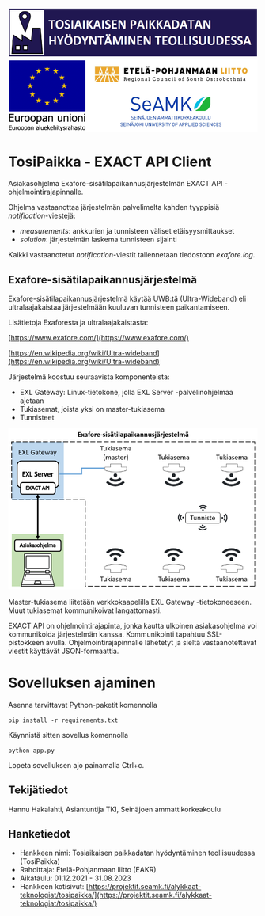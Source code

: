 ![kuva](/images/tosipaikka_logot.png)

# TosiPaikka - EXACT API Client

Asiakasohjelma Exafore-sisätilapaikannusjärjestelmän EXACT API -ohjelmointirajapinnalle.

Ohjelma vastaanottaa järjestelmän palvelimelta kahden tyyppisiä *notification*-viestejä:
* *measurements*: ankkurien ja tunnisteen väliset etäisyysmittaukset
* *solution*: järjestelmän laskema tunnisteen sijainti

Kaikki vastaanotetut *notification*-viestit tallennetaan tiedostoon *exafore.log*.

## Exafore-sisätilapaikannusjärjestelmä

Exafore-sisätilapaikannusjärjestelmä käytää UWB:tä (Ultra-Wideband) eli ultralaajakaistaa järjestelmään kuuluvan tunnisteen paikantamiseen.

Lisätietoja Exaforesta ja ultralaajakaistasta:

[https://www.exafore.com/](https://www.exafore.com/)

[https://en.wikipedia.org/wiki/Ultra-wideband](https://en.wikipedia.org/wiki/Ultra-wideband)

Järjestelmä koostuu seuraavista komponenteista:
* EXL Gateway: Linux-tietokone, jolla EXL Server -palvelinohjelmaa ajetaan
* Tukiasemat, joista yksi on master-tukiasema
* Tunnisteet

![kuva](/images/toimintakaavio.png)

Master-tukiasema liitetään verkkokaapelilla EXL Gateway -tietokoneeseen. Muut tukiasemat kommunikoivat langattomasti.

EXACT API on ohjelmointirajapinta, jonka kautta ulkoinen asiakasohjelma voi kommunikoida järjestelmän kanssa. Kommunikointi tapahtuu SSL-pistokkeen avulla. Ohjelmointirajapinnalle lähetetyt ja sieltä vastaanotettavat viestit käyttävät JSON-formaattia.

# Sovelluksen ajaminen

Asenna tarvittavat Python-paketit komennolla
```
pip install -r requirements.txt
```

Käynnistä sitten sovellus komennolla
```
python app.py
```
Lopeta sovelluksen ajo painamalla Ctrl+c.

## Tekijätiedot

Hannu Hakalahti, Asiantuntija TKI, Seinäjoen ammattikorkeakoulu

## Hanketiedot

* Hankkeen nimi: Tosiaikaisen paikkadatan hyödyntäminen teollisuudessa (TosiPaikka)
* Rahoittaja: Etelä-Pohjanmaan liitto (EAKR)
* Aikataulu: 01.12.2021 - 31.08.2023
* Hankkeen kotisivut: [https://projektit.seamk.fi/alykkaat-teknologiat/tosipaikka/](https://projektit.seamk.fi/alykkaat-teknologiat/tosipaikka/)
